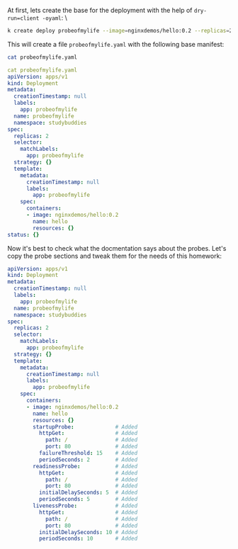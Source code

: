 At first, lets create the base for the deployment with the help of `dry-run=client -oyaml`:
\
```bash
k create deploy probeofmylife --image=nginxdemos/hello:0.2 --replicas=2 -n studybuddies --dry-run=client -o yaml > probeofmylife.yaml
```
This will create a file `probeofmylife.yaml` with the following base manifest:

```bash
cat probeofmylife.yaml
```

```yaml
cat probeofmylife.yaml
apiVersion: apps/v1
kind: Deployment
metadata:
  creationTimestamp: null
  labels:
    app: probeofmylife
  name: probeofmylife
  namespace: studybuddies
spec:
  replicas: 2
  selector:
    matchLabels:
      app: probeofmylife
  strategy: {}
  template:
    metadata:
      creationTimestamp: null
      labels:
        app: probeofmylife
    spec:
      containers:
      - image: nginxdemos/hello:0.2
        name: hello
        resources: {}
status: {}
```

Now it's best to check what the docmentation says about the probes. Let's copy the probe sections and tweak them for the needs of this homework:

```yaml
apiVersion: apps/v1
kind: Deployment
metadata:
  creationTimestamp: null
  labels:
    app: probeofmylife
  name: probeofmylife
  namespace: studybuddies
spec:
  replicas: 2
  selector:
    matchLabels:
      app: probeofmylife
  strategy: {}
  template:
    metadata:
      creationTimestamp: null
      labels:
        app: probeofmylife
    spec:
      containers:
      - image: nginxdemos/hello:0.2
        name: hello
        resources: {} 
        startupProbe:             # Added
          httpGet:                # Added
            path: /               # Added
            port: 80              # Added
          failureThreshold: 15    # Added
          periodSeconds: 2        # Added
        readinessProbe:           # Added
          httpGet:                # Added
            path: /               # Added
            port: 80              # Added
          initialDelaySeconds: 5  # Added
          periodSeconds: 5        # Added
        livenessProbe:            # Added
          httpGet:                # Added
            path: /               # Added
            port: 80              # Added
          initialDelaySeconds: 10 # Added
          periodSeconds: 10       # Added
